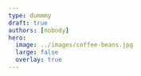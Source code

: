 ```yaml
---
type: dummmy
draft: true
authors: [nobody]
hero:
  image: ../images/coffee-beans.jpg
  large: false
  overlay: true
---
```

